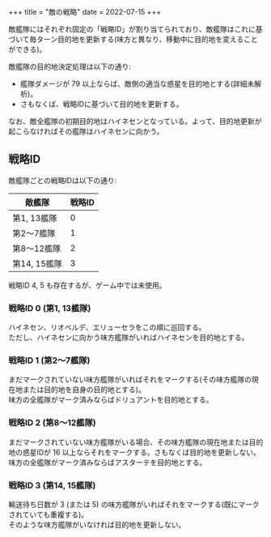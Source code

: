 +++
title = "敵の戦略"
date = 2022-07-15
+++

敵艦隊にはそれぞれ固定の「戦略ID」が割り当てられており、敵艦隊はこれに基づいて毎ターン目的地を更新する(味方と異なり、移動中に目的地を変えることができる)。

敵艦隊の目的地決定処理は以下の通り:

* 艦隊ダメージが 79 以上ならば、敵側の適当な惑星を目的地とする(詳細未解析)。
* さもなくば、戦略IDに基づいて目的地を更新する。

なお、敵全艦隊の初期目的地はハイネセンとなっている。よって、目的地更新が起こらなければその艦隊はハイネセンに向かう。


## 戦略ID

敵艦隊ごとの戦略IDは以下の通り:

| 敵艦隊       | 戦略ID |
| --           | --     |
| 第1, 13艦隊  | 0      |
| 第2〜7艦隊   | 1      |
| 第8〜12艦隊  | 2      |
| 第14, 15艦隊 | 3      |

戦略ID 4, 5 も存在するが、ゲーム中では未使用。

### 戦略ID 0 (第1, 13艦隊)

ハイネセン、リオベルデ、エリューセラをこの順に巡回する。  
ただし、ハイネセンに向かう味方艦隊がいればハイネセンを目的地とする。


### 戦略ID 1 (第2〜7艦隊)

まだマークされていない味方艦隊がいればそれをマークする(その味方艦隊の現在地または目的地を自身の目的地とする)。  
味方の全艦隊がマーク済みならばドリュアントを目的地とする。


### 戦略ID 2 (第8〜12艦隊)

まだマークされていない味方艦隊がいる場合、その味方艦隊の現在地または目的地の惑星IDが 16 以上ならそれをマークする。さもなくば目的地を更新しない。  
味方の全艦隊がマーク済みならばアスターテを目的地とする。


### 戦略ID 3 (第14, 15艦隊)

輸送待ち日数が 3 (または 5) の味方艦隊がいればそれをマークする(既にマークされていても重複する)。  
そのような味方艦隊がいなければ目的地を更新しない。
